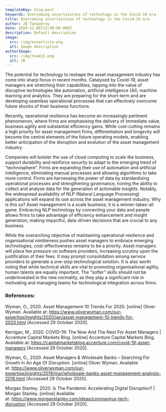 ```yaml
---
templateKey: blog-post
keywords: Overcoming uncertainties of technology in the Covid-19 era
title: Overcoming uncertainties of technology in the Covid-19 era
author: JB Tanqueray
date: 2020-12-06T23:00:00.000Z
description: Default description
image:
  src: /img/evoarticle.png
  alt: Image description
authorImage: 
  src: /img/teamjb.png
  alt: JB
---
```

The potential for technology to reshape the asset management industry has come into sharp focus in recent months. Catalysed by Covid-19, asset managers are stretching their capabilities, tapping into the value of disruptive technologies like automation, artificial intelligence (AI), machine learning and analytics. They are preparing for the short-term and are developing seamless operational processes that can effectively overcome future shocks of their business functions.

Recently, operational resilience has become an increasingly pertinent phenomenon, where firms are emphasising the delivery of immediate value, business agility and substantial efficiency gains. While cost-cutting remains a high priority for asset management firms, differentiation and longevity will become the central elements of the future operating models, enabling better anticipation of the disruption and evolution of the asset management industry.

Companies will bolster the use of cloud computing to scale the business, support durability and reinforce security to adapt to the emerging trend of “technosphere”. Firms are expanding their use of automation and artificial intelligence, eliminating manual processes and allowing algorithms to take more control. Firms are harnessing the power of data by standardising operational processes and strengthening governance, honing the ability to collect and analyse data for the generation of actionable insights. Notably, the widespread availability of NLP (Natural Language Processing) applications will expand its use across the asset management industry. Why is this so? Asset management is a scale business; it is a winner-takes-all game. Embracing NLP technology by connecting your data and people allows firms to take advantage of efficiency enhancement and insight generation, making impactful, data-driven decisions that are crucial to any business.

While the overarching objective of maintaining operational resilience and organisational nimbleness pushes asset managers to embrace emerging technologies, cost-effectiveness remains to be a priority. Asset managers will place fee pressure on software providers, increasing scrutiny upon the justification of their fees. It may prompt consolidation among service providers to generate a one-stop technological solution. It is also worth noting that while technical skills are vital to promoting organisational agility, human talents are equally important. The “softer” skills should not be underinvested in the new normality, as they play a significant role in motivating and managing teams for technological integration across firms.

### References:

Wyman, O., 2020. Asset Management-10 Trends For 2020. \[online] Oliver Wyman. Available at: <https://www.oliverwyman.com/our-expertise/insights/2020/jan/asset-management-10-trends-for-2020.html> \[Accessed 29 October 2020].

Kerrigan, M., 2020. COVID-19: The Now And The Next For Asset Managers | Accenture Capital Markets Blog. \[online] Accenture Capital Markets Blog. Available at: <https://capitalmarketsblog.accenture.com/covid-19-asset-managers> \[Accessed 29 October 2020].

Wyman, O., 2020. Asset Managers & Wholesale Banks – Searching For Growth In An Age Of Disruption. \[online] Oliver Wyman. Available at: <https://www.oliverwyman.com/our-expertise/insights/2019/mar/wholesale-banks-asset-management-analysis-2019.html> \[Accessed 29 October 2020].

Morgan Stanley. 2020. Is The Pandemic Accelerating Digital Disruption? | Morgan Stanley. \[online] Available at: <https://www.morganstanley.com/ideas/coronavirus-tech-disruption> \[Accessed 29 October 2020].